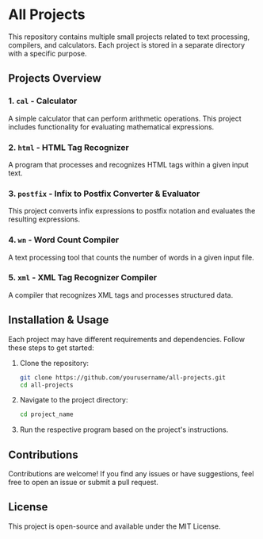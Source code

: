 # All Projects

This repository contains multiple small projects related to text processing, compilers, and calculators. Each project is stored in a separate directory with a specific purpose.

## Projects Overview

### 1. `cal` - Calculator
A simple calculator that can perform arithmetic operations. This project includes functionality for evaluating mathematical expressions.

### 2. `html` - HTML Tag Recognizer
A program that processes and recognizes HTML tags within a given input text.

### 3. `postfix` - Infix to Postfix Converter & Evaluator
This project converts infix expressions to postfix notation and evaluates the resulting expressions.

### 4. `wn` - Word Count Compiler
A text processing tool that counts the number of words in a given input file.

### 5. `xml` - XML Tag Recognizer Compiler
A compiler that recognizes XML tags and processes structured data.

## Installation & Usage
Each project may have different requirements and dependencies. Follow these steps to get started:

1. Clone the repository:
   ```sh
   git clone https://github.com/yourusername/all-projects.git
   cd all-projects
   ```
2. Navigate to the project directory:
   ```sh
   cd project_name
   ```
3. Run the respective program based on the project's instructions.

## Contributions
Contributions are welcome! If you find any issues or have suggestions, feel free to open an issue or submit a pull request.

## License
This project is open-source and available under the MIT License.



